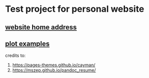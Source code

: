 # Test project for personal website
## [website home address](https://haoleih.github.io/HaoleiHui/)
## [plot examples](https://haoleih.github.io/HaoleiHui/plot_example.html)


credits to:
1.  https://pages-themes.github.io/cayman/
2.  https://mszep.github.io/pandoc_resume/
